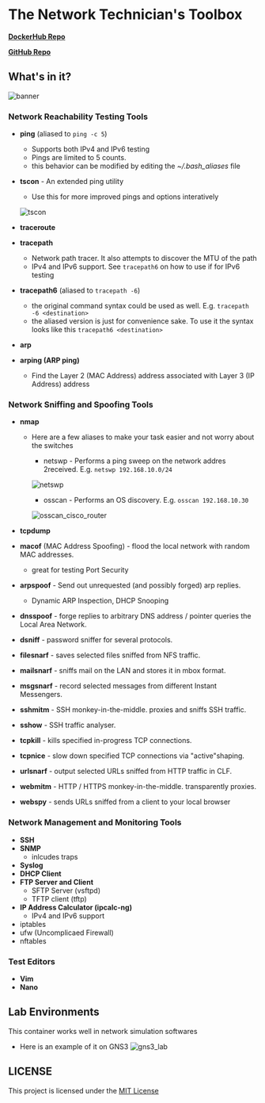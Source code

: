 # The Network Technician's Toolbox

**[DockerHub Repo](https://hub.docker.com/r/nanafox/net-techbox/)**

**[GitHub Repo](http://github.com/nanafox/net-techbox)**

## What's in it?

![banner](https://bit.ly/3M9UaL6)

### **Network Reachability Testing Tools**

- **ping** (aliased to `ping -c 5`)
  - Supports both IPv4 and IPv6 testing
  - Pings are limited to 5 counts.
  - this behavior can be modified by editing the _~/.bash_aliases_ file
- **tscon** - An extended ping utility

  - Use this for more improved pings and options interatively

  ![tscon](https://bit.ly/431Ut0w)

- **traceroute**
- **tracepath**
  - Network path tracer. It also attempts to discover the MTU of the path
  - IPv4 and IPv6 support. See `tracepath6` on how to use if for IPv6 testing
- **tracepath6** (aliased to `tracepath -6`)
  - the original command syntax could be used as well. E.g. `tracepath -6 <destination>`
  - the aliased version is just for convenience sake.
    To use it the syntax looks like this `tracepath6 <destination>`
- **arp**
- **arping (ARP ping)**
  - Find the Layer 2 (MAC Address) address associated with Layer 3 (IP Address) address

### **Network Sniffing and Spoofing Tools**

- **nmap**

  - Here are a few aliases to make your task easier and not worry about the switches

    - netswp - Performs a ping sweep on the network addres 2received. E.g. `netswp 192.168.10.0/24`

    ![netswp](https://bit.ly/40CZ9bQ)

    - osscan - Performs an OS discovery. E.g. `osscan 192.168.10.30`

    ![osscan_cisco_router](https://bit.ly/40Bh2Yg)

- **tcpdump**
- **macof** (MAC Address Spoofing) - flood the local network with random MAC addresses.
  - great for testing Port Security
- **arpspoof** - Send out unrequested (and possibly forged) arp replies.
  - Dynamic ARP Inspection, DHCP Snooping
- **dnsspoof** - forge replies to arbitrary DNS address / pointer queries the Local Area Network.
- **dsniff** - password sniffer for several protocols.
- **filesnarf** - saves selected files sniffed from NFS traffic.
- **mailsnarf** - sniffs mail on the LAN and stores it in mbox format.
- **msgsnarf** - record selected messages from different Instant Messengers.
- **sshmitm** - SSH monkey-in-the-middle. proxies and sniffs SSH traffic.
- **sshow** - SSH traffic analyser.
- **tcpkill** - kills specified in-progress TCP connections.
- **tcpnice** - slow down specified TCP connections via "active"shaping.
- **urlsnarf** - output selected URLs sniffed from HTTP traffic in CLF.
- **webmitm** - HTTP / HTTPS monkey-in-the-middle. transparently proxies.
- **webspy** - sends URLs sniffed from a client to your local browser

### **Network Management and Monitoring Tools**

- **SSH**
- **SNMP**
  - inlcudes traps
- **Syslog**
- **DHCP Client**
- **FTP Server and Client**
  - SFTP Server (vsftpd)
  - TFTP client (tftp)
- **IP Address Calculator (ipcalc-ng)**
  - IPv4 and IPv6 support
- iptables
- ufw (Uncomplicaed Firewall)
- nftables

### Test Editors

- **Vim**
- **Nano**

## Lab Environments

This container works well in network simulation softwares

- Here is an example of it on GNS3
  ![gns3_lab](https://bit.ly/3G6nej2)

## LICENSE

This project is licensed under the [MIT License](LICENSE)
